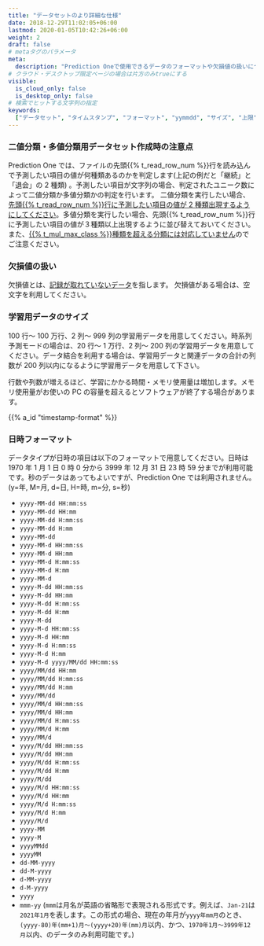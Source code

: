 ```yaml
---
title: "データセットのより詳細な仕様"
date: 2018-12-29T11:02:05+06:00
lastmod: 2020-01-05T10:42:26+06:00
weight: 2
draft: false
# metaタグのパラメータ
meta:
  description: "Prediction Oneで使用できるデータのフォーマットや欠損値の扱いについて説明します。"
# クラウド・デスクトップ限定ページの場合は片方のみtrueにする
visible:
  is_cloud_only: false
  is_desktop_only: false
# 検索でヒットする文字列の指定
keywords:
  ["データセット", "タイムスタンプ", "フォーマット", "yymmdd", "サイズ", "上限"]
---
```


### 二値分類・多値分類用データセット作成時の注意点

Prediction One では、ファイルの先頭{{% t_read_row_num %}}行を読み込んで予測したい項目の値が何種類あるのかを判定します(上記の例だと「継続」と「退会」の 2 種類) 。予測したい項目が文字列の場合、判定されたユニーク数によって二値分類か多値分類かの判定を行います。
二値分類を実行したい場合、<u>先頭{{% t_read_row_num %}}行に予測したい項目の値が 2 種類出現するようにしてください</u>。多値分類を実行したい場合、先頭{{% t_read_row_num %}}行に予測したい項目の値が３種類以上出現するように並び替えておいてください。また、<u>{{% t_mul_max_class %}}種類を超える分類には対応していません</u>のでご注意ください。

### 欠損値の扱い

欠損値とは、<u>記録が取れていないデータ</u>を指します。
欠損値がある場合は、空文字を利用してください。

### 学習用データのサイズ

100 行～ 100 万行、2 列～ 999 列の学習用データを用意してください。時系列予測モードの場合は、20 行～ 1 万行、2 列～ 200 列の学習用データを用意してください。データ結合を利用する場合は、学習用データと関連データの合計の列数が 200 列以内になるように学習用データを用意して下さい。

行数や列数が増えるほど、学習にかかる時間・メモリ使用量は増加します。メモリ使用量がお使いの PC の容量を超えるとソフトウェアが終了する場合があります。

{{% a_id "timestamp-format" %}}

### 日時フォーマット

データタイプが日時の項目は以下のフォーマットで用意してください。日時は 1970 年 1 月 1 日 0 時 0 分から 3999 年 12 月 31 日 23 時 59 分までが利用可能です。秒のデータはあってもよいですが、Prediction One では利用されません。(y=年, M=月, d=日, H=時, m=分, s=秒)

- `yyyy-MM-dd HH:mm:ss`
- `yyyy-MM-dd HH:mm`
- `yyyy-MM-dd H:mm:ss`
- `yyyy-MM-dd H:mm`
- `yyyy-MM-dd`
- `yyyy-MM-d HH:mm:ss`
- `yyyy-MM-d HH:mm`
- `yyyy-MM-d H:mm:ss`
- `yyyy-MM-d H:mm`
- `yyyy-MM-d`
- `yyyy-M-dd HH:mm:ss`
- `yyyy-M-dd HH:mm`
- `yyyy-M-dd H:mm:ss`
- `yyyy-M-dd H:mm`
- `yyyy-M-dd`
- `yyyy-M-d HH:mm:ss`
- `yyyy-M-d HH:mm`
- `yyyy-M-d H:mm:ss`
- `yyyy-M-d H:mm`
- `yyyy-M-d yyyy/MM/dd HH:mm:ss`
- `yyyy/MM/dd HH:mm`
- `yyyy/MM/dd H:mm:ss`
- `yyyy/MM/dd H:mm`
- `yyyy/MM/dd`
- `yyyy/MM/d HH:mm:ss`
- `yyyy/MM/d HH:mm`
- `yyyy/MM/d H:mm:ss`
- `yyyy/MM/d H:mm`
- `yyyy/MM/d`
- `yyyy/M/dd HH:mm:ss`
- `yyyy/M/dd HH:mm`
- `yyyy/M/dd H:mm:ss`
- `yyyy/M/dd H:mm`
- `yyyy/M/dd`
- `yyyy/M/d HH:mm:ss`
- `yyyy/M/d HH:mm`
- `yyyy/M/d H:mm:ss`
- `yyyy/M/d H:mm`
- `yyyy/M/d`
- `yyyy-MM`
- `yyyy-M`
- `yyyyMMdd`
- `yyyyMM`
- `dd-MM-yyyy`
- `dd-M-yyyy`
- `d-MM-yyyy`
- `d-M-yyyy`
- `yyyy`
- `mmm-yy` (`mmm`は月名が英語の省略形で表現される形式です。例えば、`Jan-21`は`2021年1月`を表します。この形式の場合、現在の年月が`yyyy年mm月`のとき、`(yyyy-80)年(mm+1)月～(yyyy+20)年(mm)月`以内、かつ、`1970年1月～3999年12月`以内、のデータのみ利用可能です。)
